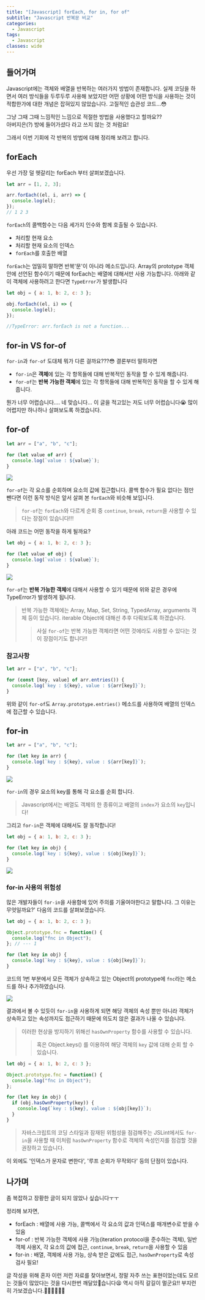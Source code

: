 ```yaml
---
title: "[Javascript] forEach, for in, for of"
subtitle: "Javascript 반복문 비교"
categories:
  - Javascript
tags:
  - Javascript
classes: wide
---
```


## 들어가며

Javascript에는 객체와 배열을 반복하는 여러가지 방법이 존재합니다. 실제 코딩을 하면서 여러 방식들을 두루두루 사용해 보았지만 어떤 상황에 어떤 방식을 사용하는 것이 적합한가에 대한 개념은 잡혀있지 않았습니다. 고질적인 습관성 코드...😳

그냥 그때 그때 느낌적인 느낌으로 적절한 방법을 사용했다고 할까요??  
아버지은(?) 방에 들어가셨다 라고 쓰지 않는 것 처럼요!

그래서 이번 기회에 각 반복의 방법에 대해 정리해 보려고 합니다.

## forEach

우선 가장 덜 헷갈리는 forEach 부터 살펴보겠습니다.

```javascript
let arr = [1, 2, 3];

arr.forEach((el, i, arr) => {
  console.log(el);
});
// 1 2 3
```

`forEach`의 콜백함수는 다음 세가지 인수와 함께 호출될 수 있습니다.

- 처리할 현재 요소
- 처리할 현재 요소의 인덱스
- `forEach`를 호출한 배열

`forEach`는 엄밀히 말하면 반복'문'이 아니라 메소드입니다. Array의 prototype 객체 안에 선언된 함수이기 때문에 forEach는 배열에 대해서만 사용 가능합니다. 아래와 같이 객체에 사용하려고 한다면 `TypeError`가 발생합니다

```javascript
let obj = { a: 1, b: 2, c: 3 };

obj.forEach((el, i) => {
  console.log(el);
});

//TypeError: arr.forEach is not a function...
```

## for-in VS for-of

`for-in`과 `for-of` 도대체 뭐가 다른 걸까요???😳 결론부터 말하자면

- `for-in`은 **객체**에 있는 각 항목들에 대해 반복적인 동작을 할 수 있게 해줍니다.
- `for-of`는 **반복 가능한 객체**에 있는 각 항목들에 대해 반복적인 동작을 할 수 있게 해줍니다.

뭔가 너무 어렵습니다.... 네 맞습니다... 이 글을 적고있는 저도 너무 어렵습니다😭
많이 어렵지만 하나하나 살펴보도록 하겠습니다.

## for-of

```javascript
let arr = ["a", "b", "c"];

for (let value of arr) {
  console.log(`value : ${value}`);
}
```

![](/assets/images/post/forof1.png)

`for-of`는 각 요소를 순회하며 요소의 값에 접근합니다. 콜백 함수가 필요 없다는 점만 뺀다면 이런 동작 방식은 앞서 살펴 본 `forEach`와 비슷해 보입니다.

> `for-of`는 `forEach`와 다르게 순회 중 `continue`, `break`, `return`을 사용할 수 있다는 장점이 있습니다!!!

아래 코드는 어떤 동작을 하게 될까요?

```javascript
let obj = { a: 1, b: 2, c: 3 };

for (let value of obj) {
  console.log(`value : ${value}`);
}
```

![](/assets/images/post/forof2.png)

`for-of`는 **반복 가능한 객체**에 대해서 사용할 수 있기 때문에 위와 같은 경우에 TypeError가 발생하게 됩니다.

> 반복 가능한 객체에는 Array, Map, Set, String, TypedArray, arguments 객체 등이 있습니다. iterable Object에 대해선 추후 다뤄보도록 하겠습니다.
>
> > 사실 `for-of`는 반복 가능한 객체라면 어떤 것에라도 사용할 수 있다는 것이 장점이기도 합니다!!

### 참고사항

```javascript
let arr = ["a", "b", "c"];

for (const [key, value] of arr.entries()) {
  console.log(`key : ${key}, value : ${arr[key]}`);
}
```

위와 같이 `for-of`도 `Array.prototype.entries()` 메소드를 사용하여 배열의 인덱스에 접근할 수 있습니다.

## for-in

```javascript
let arr = ["a", "b", "c"];

for (let key in arr) {
  console.log(`key : ${key}, value : ${arr[key]}`);
}
```

![](/assets/images/post/forin1.png)

`for-in`의 경우 요소의 key를 통해 각 요소를 순회 합니다.

> Javascript에서는 배열도 객체의 한 종류이고 배열의 `index`가 요소의 `key`입니다!

그리고 `for-in`은 객체에 대해서도 잘 동작합니다!

```javascript
let obj = { a: 1, b: 2, c: 3 };

for (let key in obj) {
  console.log(`key : ${key}, value : ${obj[key]}`);
}
```

![](/assets/images/post/forin2.png)

### for-in 사용의 위험성

많은 개발자들이 `for-in`을 사용함에 있어 주의를 기울여야한다고 말합니다. 그 이유는 무엇일까요?'
다음의 코드를 살펴보겠습니다.

```javascript
let obj = { a: 1, b: 2, c: 3 };

Object.prototype.fnc = function() {
  console.log("fnc in Object");
}; // --- 1

for (let key in obj) {
  console.log(`key : ${key}, value : ${obj[key]}`);
}
```

코드의 1번 부분에서 모든 객체가 상속하고 있는 Object의 prototype에 `fnc`라는 메소드를 하나 추가하였습니다.

![](/assets/images/post/forin3.png)

결과에서 볼 수 있듯이 `for-in`을 사용하게 되면 해당 객체의 속성 뿐만 아니라 객체가 상속하고 있는 속성까지도 접근하기 때문에 의도치 않은 결과가 나올 수 있습니다.

> 이러한 현상을 방지하기 위해선 `hasOwnProperty` 함수를 사용할 수 있습니다.
>
> > 혹은 Object.keys() 를 이용하여 해당 객체의 `key` 값에 대해 순회 할 수 있습니다.

```javascript
let obj = { a: 1, b: 2, c: 3 };

Object.prototype.fnc = function() {
  console.log("fnc in Object");
};

for (let key in obj) {
  if (obj.hasOwnProperty(key)) {
    console.log(`key : ${key}, value : ${obj[key]}`);
  }
}
```

> 자바스크립트의 코딩 스타일과 잠재된 위험성을 점검해주는 JSLint에서도 `for-in`을 사용할 때 이처럼 `hasOwnProperty` 함수로 객체의 속성인지를 점검할 것을 권장하고 있습니다.

이 외에도 '인덱스가 문자로 변한다', '루프 순회가 무작외다' 등의 단점이 있습니다.

## 나가며

좀 복잡하고 장황한 글이 되지 않았나 싶습니다ㅜㅜ

정리해 보자면,

- forEach : 배열에 사용 가능, 콜백에서 각 요소의 값과 인덱스를 매개변수로 받을 수 있음
- for-of : 반복 가능한 객체에 사용 가능(iteration protocol을 준수하는 객체), 일반 객체 사용X, 각 요소의 값에 접근, `continue`, `break`, `return`을 사용할 수 있음
- for-in : 배열, 객체에 사용 가능, 상속 받은 값에도 접근, `hasOwnProperty`로 속성 검사 필요!

글 작성을 위해 혼자 이런 저런 자료를 찾아보면서, 정말 자주 쓰는 표현이었는데도 모르는 것들이 많았다는 것을 다시한번 깨달았습니다😫 역시 아직 갈길이 멀군요!! 부지런히 가보겠습니다.👏🏻👏🏻👏🏻
